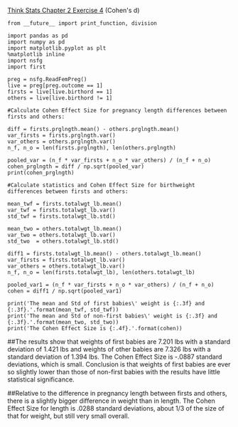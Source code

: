 [Think Stats Chapter 2 Exercise 4](http://greenteapress.com/thinkstats2/html/thinkstats2003.html#toc24) (Cohen's d)

    from __future__ import print_function, division

    import pandas as pd
    import numpy as pd
    import matplotlib.pyplot as plt
    %matplotlib inline
    import nsfg
    import first

    preg = nsfg.ReadFemPreg()
    live = preg[preg.outcome == 1]
    firsts = live[live.birthord == 1]
    others = live[live.birthord != 1]

    #Calculate Cohen Effect Size for pregnancy length differences between firsts and others:

    diff = firsts.prglngth.mean() - others.prglngth.mean()
    var_firsts = firsts.prglngth.var()
    var_others = others.prglngth.var()
    n_f, n_o = len(firsts.prglngth), len(others.prglngth)

    pooled_var = (n_f * var_firsts + n_o * var_others) / (n_f + n_o)
    cohen_prglngth = diff / np.sqrt(pooled_var)
    print(cohen_prglngth)

    #Calculate statistics and Cohen Effect Size for birthweight differences between firsts and others:

    mean_twf = firsts.totalwgt_lb.mean()
    var_twf = firsts.totalwgt_lb.var()
    std_twf = firsts.totalwgt_lb.std()

    mean_two = others.totalwgt_lb.mean()
    var_two = others.totalwgt_lb.var()
    std_two  = others.totalwgt_lb.std()

    diff1 = firsts.totalwgt_lb.mean() - others.totalwgt_lb.mean()
    var_firsts = firsts.totalwgt_lb.var()
    var_others = others.totalwgt_lb.var()
    n_f, n_o = len(firsts.totalwgt_lb), len(others.totalwgt_lb)

    pooled_var1 = (n_f * var_firsts + n_o * var_others) / (n_f + n_o)
    cohen = diff1 / np.sqrt(pooled_var1)

    print('The mean and Std of first babies\' weight is {:.3f} and {:.3f}.'.format(mean_twf, std_twf))
    print('The mean and Std of non-first babies\' weight is {:.3f} and {:.3f}.'.format(mean_two, std_two))
    print('The Cohen Effect Size is {:.4f}.'.format(cohen))

##The results show that weights of first babies are 7.201 lbs with a standard deviation of 1.421 lbs and weights of other babies are 7.326 lbs with a standard deviation of 1.394 lbs.  The Cohen Effect Size is -.0887 standard deviations, which is small.  Conclusion is that weights of first babies are ever so slightly lower than those of non-first babies with the results have little statistical significance.

##Relative to the difference in pregnancy length between firsts and others, there is a slightly bigger difference in weight than in length.  The Cohen Effect Size for length is .0288 standard deviations, about 1/3 of the size of that for weight, but still very small overall.
